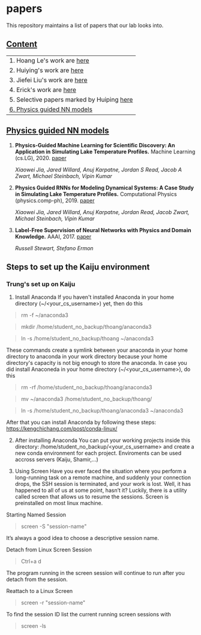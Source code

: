 # papers
This repository maintains a list of papers that our lab looks into. 

## [Content](#content)

<table>
<tr><td colspan="2">1. Hoang Le's work are <a href="https://github.com/lehgtrung/paper-reading-list">here</a> </td></tr>
<tr><td colspan="2">2. Huiying's work are <a href="https://github.com/huipingcao/papers/tree/main/Huiying">here</a> </td></tr>
<tr><td colspan="2">3. Jiefei Liu's work are <a href="https://github.com/huipingcao/papers/tree/main/Jiefei">here</a></td></tr>
<tr><td colspan="2">4. Erick's work are <a href="https://github.com/ecdraayer/Paper_List">here</a></td></tr>
<tr><td colspan="2">5. Selective papers marked by Huiping <a href="cao_list.md">here</a></td></tr>
<tr><td colspan="2"><a href="#Physics-guided-NN-models">6. Physics guided NN models</a></td></tr>

</table>


## [Physics guided NN models](#content)
1. **Physics-Guided Machine Learning for Scientific Discovery: An Application in Simulating Lake Temperature Profiles.** Machine Learning (cs.LG), 2020. [paper](https://arxiv.org/abs/2001.11086)

   *Xiaowei Jia, Jared Willard, Anuj Karpatne, Jordan S Read, Jacob A Zwart, Michael Steinbach, Vipin Kumar*

1. **Physics Guided RNNs for Modeling Dynamical Systems: A Case Study in Simulating Lake Temperature Profiles.** Computational Physics (physics.comp-ph), 2019. [paper](https://arxiv.org/abs/1810.13075)

   *Xiaowei Jia, Jared Willard, Anuj Karpatne, Jordan Read, Jacob Zwart, Michael Steinbach, Vipin Kumar*
   
1. **Label-Free Supervision of Neural Networks with Physics and Domain Knowledge.** AAAI, 2017. [paper](https://www.aaai.org/Conferences/AAAI/2017/PreliminaryPapers/12-Stewart-14967.pdf)

   *Russell Stewart, Stefano Ermon*
   
## Steps to set up the Kaiju environment

### Trung's set up on Kaiju
1. Install Anaconda
If you haven't installed Anaconda in your home directory (~/<your_cs_username>) yet, then do this

> rm -f ~/anaconda3

> mkdir /home/student_no_backup/thoang/anaconda3

> ln -s /home/student_no_backup/thoang ~/anaconda3

These commands create a symlink between your anaconda in your home directory to anaconda in your work directory because your home directory's capacity is not big enough to store the anaconda.
In case you did install Anaconeda in your home directory (~/<your_cs_username>), do this

> rm -rf /home/student_no_backup/thoang/anaconda3

> mv ~/anaconda3 /home/student_no_backup/thoang/

> ln -s /home/student_no_backup/thoang/anaconda3 ~/anaconda3


After that you can install Anaconda by following these steps: https://kengchichang.com/post/conda-linux/

2. After installing Anaconda 
You can put your working projects inside this directory: /home/student_no_backup/<your_cs_username> and create a new conda environment for each project. Enviroments can be used accross servers (Kaiju, Shamir,...)

3. Using Screen
Have you ever faced the situation where you perform a long-running task on a remote machine, and suddenly your connection drops, the SSH session is terminated, and your work is lost. Well, it has happened to all of us at some point, hasn’t it? Luckily, there is a utility called screen that allows us to resume the sessions. Screen is preinstalled on most linux machine.

Starting Named Session

> screen -S "session-name"

It’s always a good idea to choose a descriptive session name.
  
Detach from Linux Screen Session
  
> Ctrl+a d
  
The program running in the screen session will continue to run after you detach from the session.

Reattach to a Linux Screen
  
> screen -r "session-name"
  
To find the session ID list the current running screen sessions with
  
> screen -ls
